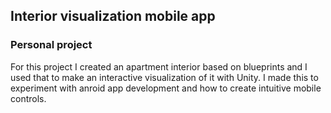 ## Interior visualization mobile app
### Personal project
For this project I created an apartment interior based on blueprints and I used that to make an interactive visualization of it with Unity. I made this to experiment with anroid app development and how to create intuitive mobile controls.
